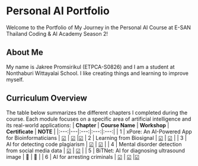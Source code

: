 # Personal AI Portfolio

Welcome to the Portfolio of My Journey in the Personal AI Course at E-SAN Thailand Coding & AI Academy Season 2!

## About Me
My name is Jakree Promsirikul (ETPCA-S0826) and I am a student at Nonthaburi Wittayalai School. I like creating things and learning to improve myself.

## Curriculum Overview
The table below summarizes the different chapters I completed during the course. Each module focuses on a specific area of artificial intelligence and its real-world applications:
| **Chapter** | **Course Name** | **Workshop** | **Certificate** | **NOTE** |
|:---:|---|:---:|:---:|:---:|
| 1 | xPore: An AI-Powered App for Bioinformaticians | [☑](https://github.com/Beambeem1/Personal-AI/blob/main/AI_Powered_App_for_Bioinformaticians.ipynb) | [☑](https://powerclass.org/tutor-certificate-3/?cert_hash=7efd29aef857e200) |[☑](https://github.com/Beambeem1/Personal-AI/blob/main/xPore%3A%20An%20AI-Powered%20Note)
| 2 | Learning from Biosignal | [☑](https://github.com/Beambeem1/Personal-AI/blob/main/PMUB-Learning-biosignal-assignments-) | [☑](https://powerclass.org/tutor-certificate-3/?cert_hash=92d44320d416e2f0) |
| 3 | AI for detecting code plagiarism | [☑](https://github.com/Beambeem1/Personal-AI/blob/main/PMU_B_CodingAI_CodeCloneDetection_Jakree.ipynb)  | [☑](https://powerclass.org/tutor-certificate-3/?cert_hash=1e8af4831fd21abc) |
| 4 | Mental disorder detection from social media data | [☑](https://github.com/Beambeem1/Personal-AI/blob/main/E_san_coding.ipynb)  | [☑](https://powerclass.org/tutor-certificate-3/?cert_hash=d1ff276bd674fcc9) |
| 5 | BiTNet: AI for diagnosing ultrasound image | 🔄  | 🔄 |
| 6 | AI for arresting criminals | [☑](https://github.com/Beambeem1/Personal-AI/blob/main/Train_Yolov8_Object_Detection_on_Custom_Dataset.ipynb)  | [☑](https://powerclass.org/tutor-certificate-3/?cert_hash=42c6d5da50178068) |[☑](https://github.com/Beambeem1/Personal-AI/blob/main/AI%20for%20Arresting%20Criminals%20Note)
